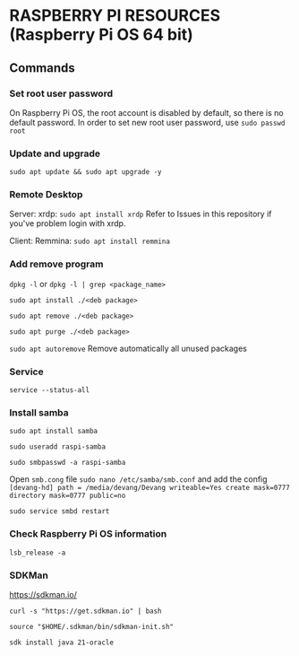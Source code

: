 # RASPBERRY PI RESOURCES (Raspberry Pi OS 64 bit)
## Commands

### Set root user password
On Raspberry Pi OS, the root account is disabled by default, so there is no default password.
In order to set new root user password, use `sudo passwd root`

### Update and upgrade 
`sudo apt update && sudo apt upgrade -y`
### Remote Desktop
  Server: xrdp: `sudo apt install xrdp`
    Refer to Issues in this repository if you've problem login with xrdp.
    
  Client: Remmina: `sudo apt install remmina`

### Add remove program
`dpkg -l` or `dpkg -l | grep <package_name>`

`sudo apt install ./<deb package>`

`sudo apt remove ./<deb package>`

`sudo apt purge ./<deb package>`

`sudo apt autoremove` Remove automatically all unused packages

### Service
`service --status-all`

### Install samba
`sudo apt install samba`

`sudo useradd raspi-samba`

`sudo smbpasswd -a raspi-samba`

Open `smb.cong` file `sudo nano /etc/samba/smb.conf` and add the config 
`[devang-hd]
path = /media/devang/Devang
writeable=Yes
create mask=0777
directory mask=0777
public=no
`

`sudo service smbd restart`


### Check Raspberry Pi OS information
`lsb_release -a`

### SDKMan
https://sdkman.io/

`curl -s "https://get.sdkman.io" | bash`

`source "$HOME/.sdkman/bin/sdkman-init.sh"`

`sdk install java 21-oracle`
